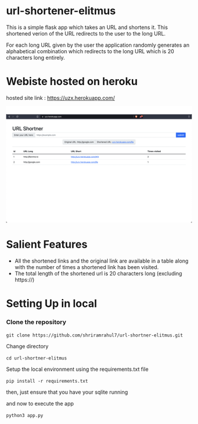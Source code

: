 # url-shortener-elitmus

This is a simple flask app which takes an URL and shortens it. This shortened verion of the URL redirects to the user to the long URL. 

For each long URL given by the user the application randomly generates an alphabetical combination which redirects to the long URL which is 20 characters long entirely.

# Webiste hosted on heroku
hosted site link : https://uzx.herokuapp.com/

![example image](images/home.png)

# Salient Features
 - All the shortened links and the original link are available in a table along with the number of times a shortened link has been visited.
 - The total length of the shortened url is 20 characters long (excluding https://)

# Setting Up in local 

### Clone the repository 

`
git clone https://github.com/shriramrahul7/url-shortner-elitmus.git
`

Change directory

`
cd url-shortner-elitmus
`

Setup the local environment using the requirements.txt file

`
pip install -r requirements.txt
`

then, just ensure that you have your sqlite running

and now to execute the app

`
python3 app.py
`